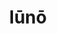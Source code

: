 ---
title: Iūnō
gen: Iūnōnis
gender: f.
over: Olympian queen of the gods, and the goddess of marriage, women, the sky and the stars of heaven.
romanang: Juno
greekang: Hera
greek: Ἡρη
---